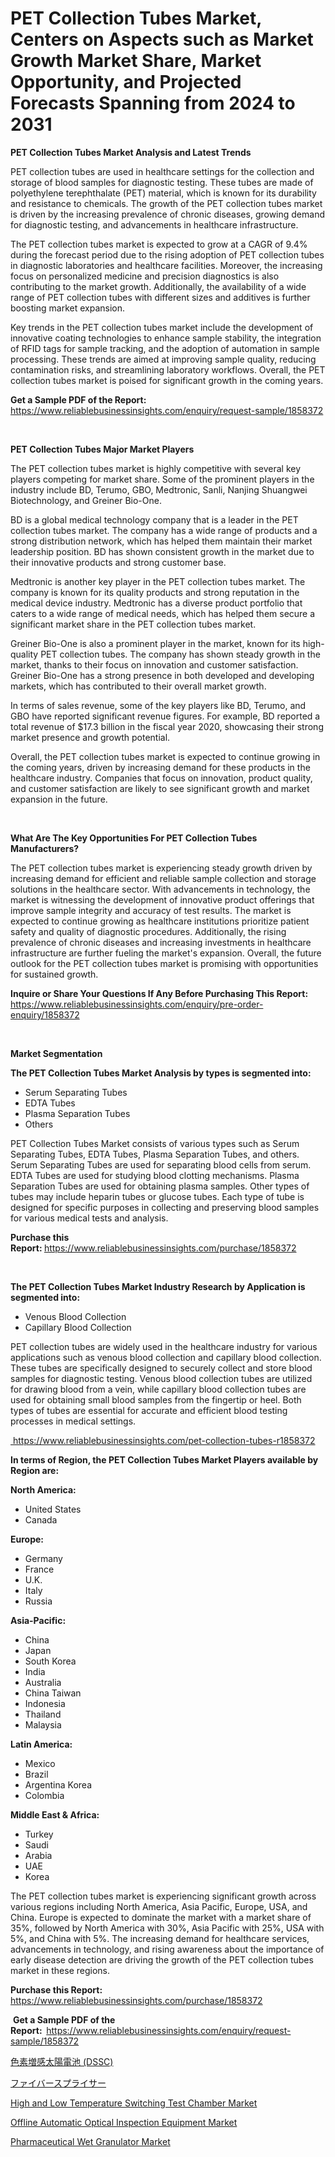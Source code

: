 <p><h1>PET Collection Tubes Market, Centers on Aspects such as Market Growth Market Share, Market Opportunity, and Projected Forecasts Spanning from 2024 to 2031</h1></p><p><strong>PET Collection Tubes Market Analysis and Latest Trends</strong></p>
<p><p>PET collection tubes are used in healthcare settings for the collection and storage of blood samples for diagnostic testing. These tubes are made of polyethylene terephthalate (PET) material, which is known for its durability and resistance to chemicals. The growth of the PET collection tubes market is driven by the increasing prevalence of chronic diseases, growing demand for diagnostic testing, and advancements in healthcare infrastructure.</p><p>The PET collection tubes market is expected to grow at a CAGR of 9.4% during the forecast period due to the rising adoption of PET collection tubes in diagnostic laboratories and healthcare facilities. Moreover, the increasing focus on personalized medicine and precision diagnostics is also contributing to the market growth. Additionally, the availability of a wide range of PET collection tubes with different sizes and additives is further boosting market expansion.</p><p>Key trends in the PET collection tubes market include the development of innovative coating technologies to enhance sample stability, the integration of RFID tags for sample tracking, and the adoption of automation in sample processing. These trends are aimed at improving sample quality, reducing contamination risks, and streamlining laboratory workflows. Overall, the PET collection tubes market is poised for significant growth in the coming years.</p></p>
<p><strong>Get a Sample PDF of the Report:&nbsp;</strong> <a href="https://www.reliablebusinessinsights.com/enquiry/request-sample/1858372">https://www.reliablebusinessinsights.com/enquiry/request-sample/1858372</a></p>
<p>&nbsp;</p>
<p><strong>PET Collection Tubes Major Market Players</strong></p>
<p><p>The PET collection tubes market is highly competitive with several key players competing for market share. Some of the prominent players in the industry include BD, Terumo, GBO, Medtronic, Sanli, Nanjing Shuangwei Biotechnology, and Greiner Bio-One.</p><p>BD is a global medical technology company that is a leader in the PET collection tubes market. The company has a wide range of products and a strong distribution network, which has helped them maintain their market leadership position. BD has shown consistent growth in the market due to their innovative products and strong customer base.</p><p>Medtronic is another key player in the PET collection tubes market. The company is known for its quality products and strong reputation in the medical device industry. Medtronic has a diverse product portfolio that caters to a wide range of medical needs, which has helped them secure a significant market share in the PET collection tubes market.</p><p>Greiner Bio-One is also a prominent player in the market, known for its high-quality PET collection tubes. The company has shown steady growth in the market, thanks to their focus on innovation and customer satisfaction. Greiner Bio-One has a strong presence in both developed and developing markets, which has contributed to their overall market growth.</p><p>In terms of sales revenue, some of the key players like BD, Terumo, and GBO have reported significant revenue figures. For example, BD reported a total revenue of $17.3 billion in the fiscal year 2020, showcasing their strong market presence and growth potential.</p><p>Overall, the PET collection tubes market is expected to continue growing in the coming years, driven by increasing demand for these products in the healthcare industry. Companies that focus on innovation, product quality, and customer satisfaction are likely to see significant growth and market expansion in the future.</p></p>
<p>&nbsp;</p>
<p><strong>What Are The Key Opportunities For PET Collection Tubes Manufacturers?</strong></p>
<p><p>The PET collection tubes market is experiencing steady growth driven by increasing demand for efficient and reliable sample collection and storage solutions in the healthcare sector. With advancements in technology, the market is witnessing the development of innovative product offerings that improve sample integrity and accuracy of test results. The market is expected to continue growing as healthcare institutions prioritize patient safety and quality of diagnostic procedures. Additionally, the rising prevalence of chronic diseases and increasing investments in healthcare infrastructure are further fueling the market's expansion. Overall, the future outlook for the PET collection tubes market is promising with opportunities for sustained growth.</p></p>
<p><strong>Inquire or Share Your Questions If Any Before Purchasing This Report:</strong> <a href="https://www.reliablebusinessinsights.com/enquiry/pre-order-enquiry/1858372">https://www.reliablebusinessinsights.com/enquiry/pre-order-enquiry/1858372</a></p>
<p>&nbsp;</p>
<p><strong>Market Segmentation</strong></p>
<p><strong>The PET Collection Tubes Market Analysis by types is segmented into:</strong></p>
<p><ul><li>Serum Separating Tubes</li><li>EDTA Tubes</li><li>Plasma Separation Tubes</li><li>Others</li></ul></p>
<p><p>PET Collection Tubes Market consists of various types such as Serum Separating Tubes, EDTA Tubes, Plasma Separation Tubes, and others. Serum Separating Tubes are used for separating blood cells from serum. EDTA Tubes are used for studying blood clotting mechanisms. Plasma Separation Tubes are used for obtaining plasma samples. Other types of tubes may include heparin tubes or glucose tubes. Each type of tube is designed for specific purposes in collecting and preserving blood samples for various medical tests and analysis.</p></p>
<p><strong>Purchase this Report:&nbsp;</strong><a href="https://www.reliablebusinessinsights.com/purchase/1858372">https://www.reliablebusinessinsights.com/purchase/1858372</a></p>
<p>&nbsp;</p>
<p><strong>The PET Collection Tubes Market Industry Research by Application is segmented into:</strong></p>
<p><ul><li>Venous Blood Collection</li><li>Capillary Blood Collection</li></ul></p>
<p><p>PET collection tubes are widely used in the healthcare industry for various applications such as venous blood collection and capillary blood collection. These tubes are specifically designed to securely collect and store blood samples for diagnostic testing. Venous blood collection tubes are utilized for drawing blood from a vein, while capillary blood collection tubes are used for obtaining small blood samples from the fingertip or heel. Both types of tubes are essential for accurate and efficient blood testing processes in medical settings.</p></p>
<p><a href="https://www.reliablebusinessinsights.com/pet-collection-tubes-r1858372">&nbsp;https://www.reliablebusinessinsights.com/pet-collection-tubes-r1858372</a></p>
<p><strong>In terms of Region, the PET Collection Tubes Market Players available by Region are:</strong></p>
<p>
    <p> <strong> North America: </strong>
        <ul>
            <li>United States</li>
            <li>Canada</li>
        </ul>
        </p> 
    <p> <strong> Europe: </strong>
        <ul>
            <li>Germany</li>
            <li>France</li>
            <li>U.K.</li>
            <li>Italy</li>
            <li>Russia</li>
        </ul>
        </p> 
    <p> <strong> Asia-Pacific: </strong>
        <ul>
            <li>China</li>
            <li>Japan</li>
            <li>South Korea</li>
            <li>India</li>
            <li>Australia</li>
            <li>China Taiwan</li>
            <li>Indonesia</li>
            <li>Thailand</li>
            <li>Malaysia</li>
        </ul>
        </p> 
    <p> <strong> Latin America: </strong>
        <ul>
            <li>Mexico</li>
            <li>Brazil</li>
            <li>Argentina Korea</li>
            <li>Colombia</li>
        </ul>
        </p> 
    <p> <strong> Middle East & Africa: </strong>
        <ul>
            <li>Turkey</li>
            <li>Saudi</li>
            <li>Arabia</li>
            <li>UAE</li>
            <li>Korea</li>
        </ul>
    </p>
    </p>
<p><p>The PET collection tubes market is experiencing significant growth across various regions including North America, Asia Pacific, Europe, USA, and China. Europe is expected to dominate the market with a market share of 35%, followed by North America with 30%, Asia Pacific with 25%, USA with 5%, and China with 5%. The increasing demand for healthcare services, advancements in technology, and rising awareness about the importance of early disease detection are driving the growth of the PET collection tubes market in these regions.</p></p>
<p><strong>Purchase this Report: </strong><a href="https://www.reliablebusinessinsights.com/purchase/1858372">https://www.reliablebusinessinsights.com/purchase/1858372</a></p>
<p>&nbsp;<strong>Get a Sample PDF of the Report:&nbsp;&nbsp;</strong><a href="https://www.reliablebusinessinsights.com/enquiry/request-sample/1858372">https://www.reliablebusinessinsights.com/enquiry/request-sample/1858372</a></p>
<p><strong></strong></p>
<p><p><a href="https://github.com/dawson566/Market-Research-Report-List-2/blob/main/5550568169858.md">色素増感太陽電池 (DSSC)</a></p><p><a href="https://github.com/DeonBoer2023/Market-Research-Report-List-2/blob/main/5528777169859.md">ファイバースプライサー</a></p><p><a href="https://github.com/janetchuadff364/Market-Research-Report-List-1/blob/main/high-and-low-temperature-switching-test-chamber-market.md">High and Low Temperature Switching Test Chamber Market</a></p><p><a href="https://github.com/amirvaghari/Market-Research-Report-List-1/blob/main/offline-automatic-optical-inspection-equipment-market.md">Offline Automatic Optical Inspection Equipment Market</a></p><p><a href="https://www.linkedin.com/pulse/pharmaceutical-wet-granulator-market-analysis-report-global-r8vuf">Pharmaceutical Wet Granulator Market</a></p></p>